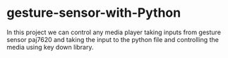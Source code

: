 # gesture-sensor-with-Python
In this project we can control any media player taking inputs from gesture sensor paj7620 and taking the input to the python file and controlling the media using key down library.
